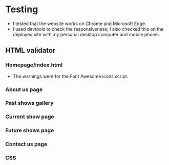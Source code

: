 # Testing

- I tested that the website works on Chrome and Microsoft Edge.
- I used devtools to check the responsiveness; I also checked this on the deployed site with my personal desktop computer and mobile phone.

## HTML validator

### Homepage/index.html
- The warnings were for the Font Awesome icons script.

### About us page


### Past shows gallery

### Current show page

### Future shows page

### Contact us page

### CSS